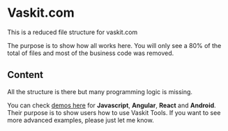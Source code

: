 # Vaskit.com

This is a reduced file structure for vaskit.com

The purpose is to show how all works here. You will only see a 80% of the total of files and 
most of the business code was removed.


## Content

All the structure is there but many programming logic is missing.

You can check [demos here](https://github.com/warodri/rob-haughian/tree/master/src/public/demo) for **Javascript**, **Angular**, **React** and **Android**. Their purpose is to show users how to use Vaskit Tools. If you want to see more advanced examples, please just let me know.
